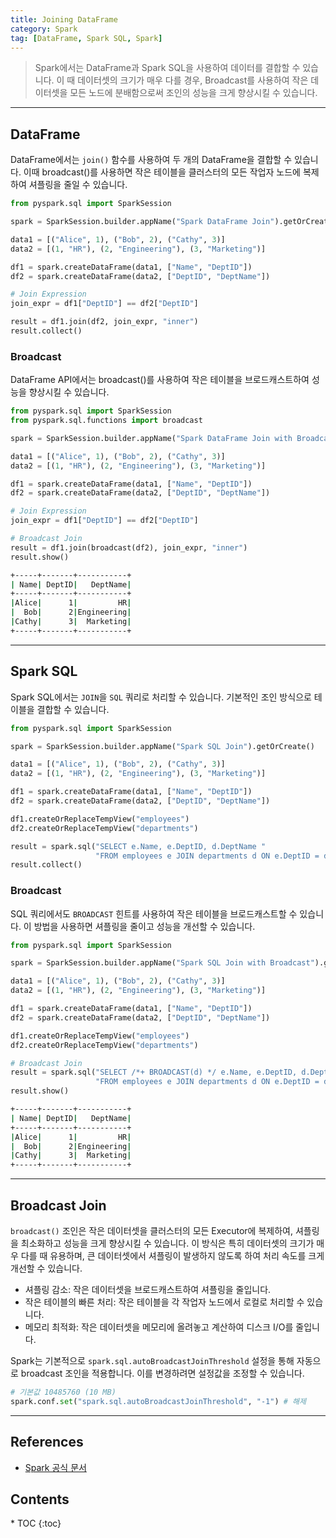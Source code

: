 ```yaml
---
title: Joining DataFrame
category: Spark
tag: [DataFrame, Spark SQL, Spark]
---
```


> Spark에서는 DataFrame과 Spark SQL을 사용하여 데이터를 결합할 수 있습니다. 이 때 데이터셋의 크기가 매우 다를 경우, Broadcast를 사용하여 작은 데이터셋을 모든 노드에 분배함으로써 조인의 성능을 크게 향상시킬 수 있습니다.

---

## DataFrame
DataFrame에서는 `join()` 함수를 사용하여 두 개의 DataFrame을 결합할 수 있습니다. 이때 broadcast()를 사용하면 작은 테이블을 클러스터의 모든 작업자 노드에 복제하여 셔플링을 줄일 수 있습니다.

```python
from pyspark.sql import SparkSession

spark = SparkSession.builder.appName("Spark DataFrame Join").getOrCreate()

data1 = [("Alice", 1), ("Bob", 2), ("Cathy", 3)]
data2 = [(1, "HR"), (2, "Engineering"), (3, "Marketing")]

df1 = spark.createDataFrame(data1, ["Name", "DeptID"])
df2 = spark.createDataFrame(data2, ["DeptID", "DeptName"])

# Join Expression
join_expr = df1["DeptID"] == df2["DeptID"]

result = df1.join(df2, join_expr, "inner")
result.collect()
```

### Broadcast
DataFrame API에서는 broadcast()를 사용하여 작은 테이블을 브로드캐스트하여 성능을 향상시킬 수 있습니다.

```python
from pyspark.sql import SparkSession
from pyspark.sql.functions import broadcast

spark = SparkSession.builder.appName("Spark DataFrame Join with Broadcast").getOrCreate()

data1 = [("Alice", 1), ("Bob", 2), ("Cathy", 3)]
data2 = [(1, "HR"), (2, "Engineering"), (3, "Marketing")]

df1 = spark.createDataFrame(data1, ["Name", "DeptID"])
df2 = spark.createDataFrame(data2, ["DeptID", "DeptName"])

# Join Expression
join_expr = df1["DeptID"] == df2["DeptID"]

# Broadcast Join
result = df1.join(broadcast(df2), join_expr, "inner")
result.show()
```

```bash
+-----+-------+-----------+
| Name| DeptID|   DeptName|
+-----+-------+-----------+
|Alice|      1|         HR|
|  Bob|      2|Engineering|
|Cathy|      3|  Marketing|
+-----+-------+-----------+
```

---

## Spark SQL
Spark SQL에서는 `JOIN`을 `SQL` 쿼리로 처리할 수 있습니다. 기본적인 조인 방식으로 테이블을 결합할 수 있습니다.

```python
from pyspark.sql import SparkSession

spark = SparkSession.builder.appName("Spark SQL Join").getOrCreate()

data1 = [("Alice", 1), ("Bob", 2), ("Cathy", 3)]
data2 = [(1, "HR"), (2, "Engineering"), (3, "Marketing")]

df1 = spark.createDataFrame(data1, ["Name", "DeptID"])
df2 = spark.createDataFrame(data2, ["DeptID", "DeptName"])

df1.createOrReplaceTempView("employees")
df2.createOrReplaceTempView("departments")

result = spark.sql("SELECT e.Name, e.DeptID, d.DeptName "
                   "FROM employees e JOIN departments d ON e.DeptID = d.DeptID")
result.collect()
```

### Broadcast
SQL 쿼리에서도 `BROADCAST` 힌트를 사용하여 작은 테이블을 브로드캐스트할 수 있습니다. 이 방법을 사용하면 셔플링을 줄이고 성능을 개선할 수 있습니다.

```python
from pyspark.sql import SparkSession

spark = SparkSession.builder.appName("Spark SQL Join with Broadcast").getOrCreate()

data1 = [("Alice", 1), ("Bob", 2), ("Cathy", 3)]
data2 = [(1, "HR"), (2, "Engineering"), (3, "Marketing")]

df1 = spark.createDataFrame(data1, ["Name", "DeptID"])
df2 = spark.createDataFrame(data2, ["DeptID", "DeptName"])

df1.createOrReplaceTempView("employees")
df2.createOrReplaceTempView("departments")

# Broadcast Join
result = spark.sql("SELECT /*+ BROADCAST(d) */ e.Name, e.DeptID, d.DeptName "
                   "FROM employees e JOIN departments d ON e.DeptID = d.DeptID")
result.show()
```

```bash
+-----+-------+-----------+
| Name| DeptID|   DeptName|
+-----+-------+-----------+
|Alice|      1|         HR|
|  Bob|      2|Engineering|
|Cathy|      3|  Marketing|
+-----+-------+-----------+
```

---

## Broadcast Join
`broadcast()` 조인은 작은 데이터셋을 클러스터의 모든 Executor에 복제하여, 셔플링을 최소화하고 성능을 크게 향상시킬 수 있습니다. 이 방식은 특히 데이터셋의 크기가 매우 다를 때 유용하며, 큰 데이터셋에서 셔플링이 발생하지 않도록 하여 처리 속도를 크게 개선할 수 있습니다.

- 셔플링 감소: 작은 데이터셋을 브로드캐스트하여 셔플링을 줄입니다.
- 작은 테이블의 빠른 처리: 작은 테이블을 각 작업자 노드에서 로컬로 처리할 수 있습니다.
- 메모리 최적화: 작은 데이터셋을 메모리에 올려놓고 계산하여 디스크 I/O를 줄입니다.

Spark는 기본적으로 `spark.sql.autoBroadcastJoinThreshold` 설정을 통해 자동으로 broadcast 조인을 적용합니다. 이를 변경하려면 설정값을 조정할 수 있습니다.
```python
# 기본값 10485760 (10 MB)
spark.conf.set("spark.sql.autoBroadcastJoinThreshold", "-1") # 해제
```

---

## References
- [Spark 공식 문서](https://spark.apache.org/docs/latest/)

<nav class="post-toc" markdown="1">
  <h2>Contents</h2>
* TOC
{:toc}
</nav>
